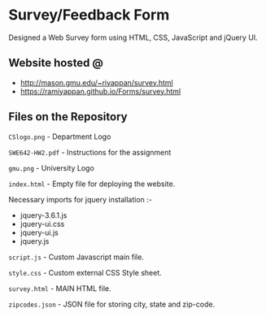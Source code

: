 # Survey/Feedback Form

Designed a Web Survey form using HTML, CSS, JavaScript and jQuery UI.

## Website hosted @
  - http://mason.gmu.edu/~riyappan/survey.html
  - https://ramiyappan.github.io/Forms/survey.html
  
## Files on the Repository

`CSlogo.png` - Department Logo

`SWE642-HW2.pdf` - Instructions for the assignment

`gmu.png` - University Logo

`index.html` - Empty file for deploying the website.

Necessary imports for jquery installation :-
  - jquery-3.6.1.js 
  - jquery-ui.css 
  - jquery-ui.js 
  - jquery.js
  
`script.js` - Custom Javascript main file.

`style.css` - Custom external CSS Style sheet.

`survey.html` - MAIN HTML file.

`zipcodes.json` - JSON file for storing city, state and zip-code.
